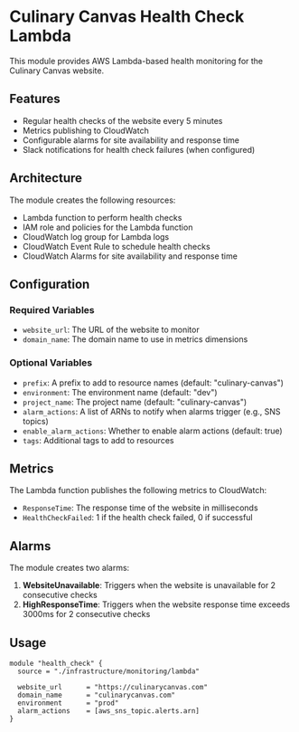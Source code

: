 # Culinary Canvas Health Check Lambda

This module provides AWS Lambda-based health monitoring for the Culinary Canvas website.

## Features

- Regular health checks of the website every 5 minutes
- Metrics publishing to CloudWatch
- Configurable alarms for site availability and response time
- Slack notifications for health check failures (when configured)

## Architecture

The module creates the following resources:

- Lambda function to perform health checks
- IAM role and policies for the Lambda function
- CloudWatch log group for Lambda logs
- CloudWatch Event Rule to schedule health checks
- CloudWatch Alarms for site availability and response time

## Configuration

### Required Variables

- `website_url`: The URL of the website to monitor
- `domain_name`: The domain name to use in metrics dimensions

### Optional Variables

- `prefix`: A prefix to add to resource names (default: "culinary-canvas")
- `environment`: The environment name (default: "dev")
- `project_name`: The project name (default: "culinary-canvas")
- `alarm_actions`: A list of ARNs to notify when alarms trigger (e.g., SNS topics)
- `enable_alarm_actions`: Whether to enable alarm actions (default: true)
- `tags`: Additional tags to add to resources

## Metrics

The Lambda function publishes the following metrics to CloudWatch:

- `ResponseTime`: The response time of the website in milliseconds
- `HealthCheckFailed`: 1 if the health check failed, 0 if successful

## Alarms

The module creates two alarms:

1. **WebsiteUnavailable**: Triggers when the website is unavailable for 2 consecutive checks
2. **HighResponseTime**: Triggers when the website response time exceeds 3000ms for 2 consecutive checks

## Usage

```hcl
module "health_check" {
  source = "./infrastructure/monitoring/lambda"
  
  website_url      = "https://culinarycanvas.com"
  domain_name      = "culinarycanvas.com"
  environment      = "prod"
  alarm_actions    = [aws_sns_topic.alerts.arn]
} 